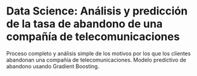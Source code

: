 # Data Science: Análisis y predicción de la tasa de abandono de una compañía de telecomunicaciones
Proceso completo y análisis simple de los motivos por los que los clientes abandonan una compañía de telecomunicaciones.
Modelo predictivo de abandono usando Gradient Boosting.

